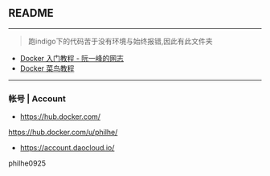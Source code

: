 ## README

---

> 跑indigo下的代码苦于没有环境与始终报错,因此有此文件夹

- [Docker 入门教程 - 阮一峰的网志](http://www.ruanyifeng.com/blog/2018/02/docker-tutorial.html)
- [Docker 菜鸟教程](http://www.runoob.com/docker/docker-tutorial.html)



---

### 帐号 | Account

- https://hub.docker.com/

https://hub.docker.com/u/philhe/

- https://account.daocloud.io/

philhe0925